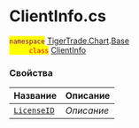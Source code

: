 
# ClientInfo.cs
<mark style="color:purple;">`namespace`</mark> [TigerTrade.Chart](../../../TigerTrade.Chart.md).[Base](../../../TigerTrade.Chart/Base.md)  
<mark style="color:red;">&nbsp;&nbsp;&nbsp;&nbsp;&nbsp;&nbsp;&nbsp;&nbsp;&nbsp;`class`</mark> [ClientInfo](../ClientInfo.cs.md)

### Свойства
| Название | Описание |
| --- | --- |
| [`LicenseID`](./Свойства/LicenseID.md) | *Описание* |
